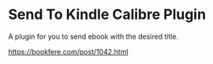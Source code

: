 # Send To Kindle Calibre Plugin

A plugin for you to send ebook with the desired title.

https://bookfere.com/post/1042.html
